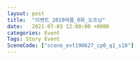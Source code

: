 ```yaml
---
layout: post
title:  "이벤트_2019여름_0화_오프닝"
date:   2021-07-03 12:00:00 +0000
categories: Event
Tags: Story Event
SceneCode: ["scene_evt190627_cp0_q1_s10"]
---
```

